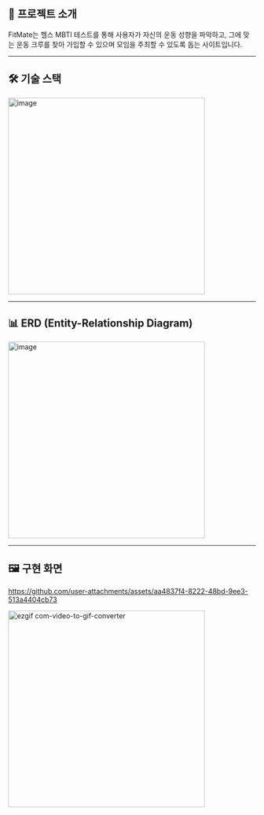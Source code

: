 ## 🚀 프로젝트 소개

FitMate는 헬스 MBTI 테스트를 통해 사용자가 자신의 운동 성향을 파악하고, 그에 맞는 운동 크루를 찾아 가입할 수 있으며 모임을 주최할 수 있도록 돕는 사이트입니다.

---

## 🛠️ 기술 스택

<img src="https://github.com/user-attachments/assets/635372c2-3e34-42e0-864e-932e16ca35f8" alt="image" width="400">

---
## 📊 ERD (Entity-Relationship Diagram)

<img src="https://github.com/user-attachments/assets/f2dd186a-b680-4f6c-abbb-54fa1bbc76f9" alt="image" width="400">

---

## 🖼️ 구현 화면

https://github.com/user-attachments/assets/aa4837f4-8222-48bd-9ee3-513a4404cb73

<img src="https://github.com/user-attachments/assets/e61a8d68-6611-4d12-974d-71a169dced46" alt="ezgif com-video-to-gif-converter" width="400">

<!--
## 📂 프로젝트 상세 정보

프로젝트에 대한 자세한 내용은 아래 링크에서 확인하세요:  
👉 [포트폴리오 확인하기](https://www.canva.com/design/DAGcplpMzWM/RpfGAANtxtJfby_qk12vrg/edit)
-->
